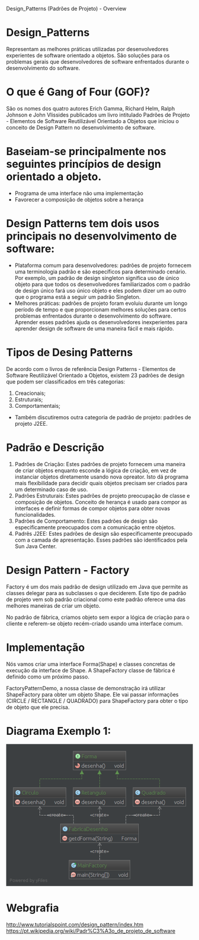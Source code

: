 Design_Patterns (Padrões de Projeto) - Overview
 
# Design_Patterns
  Representam as melhores práticas utilizadas por desenvolvedores experientes de software orientado a objetos.
  São soluções para os problemas gerais que desenvolvedores de software enfrentados durante o desenvolvimento do software.

# O que é Gang of Four (GOF)?
  São os nomes dos quatro autores Erich Gamma, Richard Helm, Ralph Johnson e John Vlissides publicados
  um livro intitulado Padrões de Projeto - Elementos de Software Reutilizável Orientado a Objetos
  que iniciou o conceito de Design Pattern no desenvolvimento de software.

# Baseiam-se principalmente nos seguintes princípios de design orientado a objeto.
  - Programa de uma interface não uma implementação
  - Favorecer a composição de objetos sobre a herança

# Design Patterns tem dois usos principais no desenvolvimento de software:
  - Plataforma comum para desenvolvedores: padrões de projeto fornecem uma terminologia padrão e são específicos para determinado cenário.
  Por exemplo, um padrão de design singleton significa uso de único objeto para que todos os desenvolvedores familiarizados com o padrão
  de design único fará uso único objeto e eles podem dizer um ao outro que o programa está a seguir um padrão Singleton.
  - Melhores práticas: padrões de projeto foram evoluiu durante um longo período de tempo e que proporcionam melhores soluções
  para certos problemas enfrentados durante o desenvolvimento do software. Aprender esses padrões ajuda os desenvolvedores inexperientes
  para aprender design de software de uma maneira fácil e mais rápido.

# Tipos de Desing Patterns
  De acordo com o livros de referência Design Patterns - Elementos de Software Reutilizável Orientado a Objetos,
  existem 23 padrões de design que podem ser classificados em três categorias:
  1. Creacionais;
  2. Estruturais;
  3. Comportamentais;
  
  - Também discutiremos outra categoria de padrão de projeto: padrões de projeto J2EE.
  
# Padrão e Descrição
  1. Padrões de Criação: Estes padrões de projeto fornecem uma maneira de criar objetos enquanto esconde a lógica de criação,
  em vez de instanciar objetos diretamente usando nova opreator. Isto dá programa mais flexibilidade para decidir quais objetos
  precisam ser criados para um determinado caso de uso.
  2. Padrões Estruturais: Estes padrões de projeto preocupação de classe e composição de objetos. Conceito de herança é usado para
  compor as interfaces e definir formas de compor objetos para obter novas funcionalidades.
  3. Padrões de Comportamento: Estes padrões de design são especificamente preocupados com a comunicação entre objetos.
  4. Padrẽs J2EE: Estes padrões de design são especificamente preocupado com a camada de apresentação. Esses padrões são identificados pela Sun Java Center.
  
# Design Pattern - Factory
  Factory é um dos mais padrão de design utilizado em Java que permite as classes delegar para as subclasses o que deciderem.
  Este tipo de padrão de projeto vem sob padrão criacional como este padrão oferece uma das melhores maneiras de criar um objeto.
  
  No padrão de fábrica, criamos objeto sem expor a lógica de criação para o cliente e referem-se objeto recém-criado usando uma interface comum.
  
# Implementação
  Nós vamos criar uma interface Forma(Shape) e classes concretas de execução da interface de Shape.
  A ShapeFactory classe de fábrica é definido como um próximo passo.
  
  FactoryPatternDemo, a nossa classe de demonstração irá utilizar ShapeFactory para obter um objeto Shape.
  Ele vai passar informações (CIRCLE / RECTANGLE / QUADRADO) para ShapeFactory para obter o tipo de objeto que ele precisa.
  
# Diagrama Exemplo 1:

  <img src="https://github.com/gleidesigner/Design_Patterns/blob/master/src/factory/exemplo1/diagramFactory1.png" alt="Factory Pattern UML Diagram"/>
  
  
# Webgrafia
  http://www.tutorialspoint.com/design_pattern/index.htm
  https://pt.wikipedia.org/wiki/Padr%C3%A3o_de_projeto_de_software